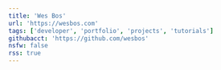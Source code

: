 ```yaml
---
title: 'Wes Bos'
url: 'https://wesbos.com'
tags: ['developer', 'portfolio', 'projects', 'tutorials']
githubacct: 'https://github.com/wesbos'
nsfw: false
rss: true
---
```


